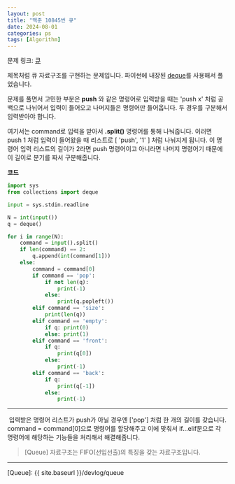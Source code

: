 ```yaml
---
layout: post
title: "백준 10845번 큐"
date: 2024-08-01
categories: ps
tags: [Algorithm]
---
```

문제 링크: [큐]

제목처럼 큐 자료구조를 구현하는 문제입니다. 파이썬에 내장된 [deque]를 사용해서 풀었습니다.

문제를 풀면서 고민한 부분은 **push** 와 같은 명령어로 입력받을 때는 'push x' 처럼 공백으로 나뉘어서 입력이 들어오고 나머지들은 명령어만 들어옵니다. 두 경우를 구분해서 입력받아야 합니다.

여기서는 command로 입력을 받아서 **.split()** 명령어를 통해 나눠줍니다. 이러면 push 1 처럼 입력이 들어왔을 때 리스트로 [ 'push', '1' ] 처럼 나눠지게 됩니다. 이 명령어 입력 리스트의 길이가 2라면 push 명령어이고 아니라면 나머지 명령어기 때문에 이 길이로 분기를 짜서 구분해줍니다.


**코드**
```python
import sys
from collections import deque

input = sys.stdin.readline

N = int(input())
q = deque()

for i in range(N):
    command = input().split()
    if len(command) == 2:
        q.append(int(command[1]))
    else:
        command = command[0]
        if command == 'pop':
            if not len(q):
                print(-1)
            else:
                print(q.popleft())
        elif command == 'size':
            print(len(q))
        elif command == 'empty':
            if q: print(0)
            else: print(1)
        elif command == 'front':
            if q:
                print(q[0])
            else:
                print(-1)
        elif command == 'back':
            if q:
                print(q[-1])
            else:
                print(-1)
```
---

&nbsp;입력받은 명령어 리스트가 push가 아닐 경우엔 ['pop'] 처럼 한 개의 길이를 갖습니다. command = command[0]으로 명령어를 할당해주고 이에 맞춰서 if...elif문으로 각 명령어에 해당하는 기능들을 처리해서 해결해줍니다.

> [Queue] 자료구조는 FIFO(선입선출)의 특징을 갖는 자료구조입니다. 

---
[큐]:https://www.acmicpc.net/problem/10845
[deque]:https://docs.python.org/ko/3/library/collections.html#collections.deque
[Queue]: {{ site.baseurl }}/devlog/queue